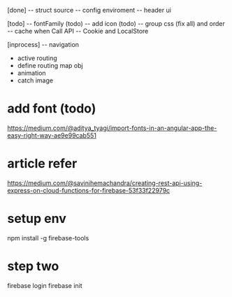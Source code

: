 [done]
-- struct source
-- config enviroment
-- header ui

[todo]
-- fontFamily (todo)
-- add icon (todo)
-- group css (fix all) and order
-- cache when Call API
-- Cookie and LocalStore

[inprocess]
-- navigation

- active routing
- define routing map obj
- animation
- catch image

# add font (todo)

https://medium.com/@aditya_tyagi/import-fonts-in-an-angular-app-the-easy-right-way-ae9e99cab551

# article refer

https://medium.com/@savinihemachandra/creating-rest-api-using-express-on-cloud-functions-for-firebase-53f33f22979c

# setup env

npm install -g firebase-tools

# step two

firebase login
firebase init
